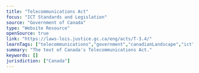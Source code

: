 ```yaml
---
title: "Telecommunications Act"
focus: "ICT Standards and Legislation"
source: "Government of Canada"
type: "Website Resource"
openSource: true
link: "https://laws-lois.justice.gc.ca/eng/acts/T-3.4/"
learnTags: ["telecommunications","government","canadianLandscape","ict","legislationAndLaw","rights"]
summary: "The text of Canada's Telecommunications Act."
keywords: []
jurisdiction: ["Canada"]
---
```

